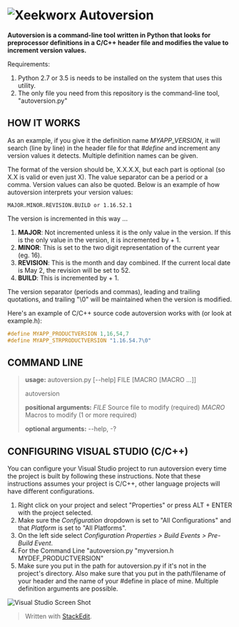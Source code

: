 ![Xeekworx](http://xeekworx.com/images/github/xeekworx_logo.png)
Autoversion
===========

**Autoversion is a command-line tool written in Python that looks for preprocessor definitions in a C/C++ header file and modifies the value to increment version values.**

Requirements:
1. Python 2.7 or 3.5 is needs to be installed on the system that uses this utility.
2. The only file you need from this repository is the command-line tool, "autoversion.py"

HOW IT WORKS
------------

As an example, if you give it the definition name *MYAPP_VERSION*, it will search (line by line) in the header file for that *#define* and increment any version values it detects. Multiple definition names can be given.

The format of the version should be, X.X.X.X, but each part is optional (so X.X is valid or even just X). The value separator can be a period or a comma. Version values can also be quoted. Below is an example of how autoversion interprets your version values:

    MAJOR.MINOR.REVISION.BUILD or 1.16.52.1

The version is incremented in this way ...

 1. **MAJOR**: Not incremented unless it is the only value in the version. If this is the only value in the version, it is incremented by + 1.
 2. **MINOR**: This is set to the two digit representation of the current year (eg. 16).
 3. **REVISION**: This is the month and day combined. If the current local date is May 2, the revision will be set to 52.
 4. **BUILD**: This is incremented by + 1.

The version separator (periods and commas), leading and trailing quotations, and trailing "\0" will be maintained when the version is modified.

Here's an example of C/C++ source code autoversion works with (or look at example.h):
``` cpp
#define MYAPP_PRODUCTVERSION 1,16,54,7
#define MYAPP_STRPRODUCTVERSION "1.16.54.7\0"
```

COMMAND LINE
------------
> **usage:** autoversion.py [--help] FILE [MACRO [MACRO ...]]
> 
> autoversion
> 
> **positional arguments:**
> *FILE* Source file to modify (required)
> *MACRO* Macros to modify (1 or more required)
> 
> **optional arguments:**   --help, -?

CONFIGURING VISUAL STUDIO (C/C++)
-----------------------------------
You can configure your Visual Studio project to run autoversion every time the project is built by following these instructions. Note that these instructions assumes your project is C/C++, other language projects will have different configurations.

 1. Right click on your project and select "Properties" or press ALT + ENTER with the project selected.
 2. Make sure the *Configuration* dropdown is set to "All Configurations" and that *Platform* is set to "All Platforms".
 3. On the left side select *Configuration Properties > Build Events > Pre-Build Event*.
 4. For the Command Line "autoversion.py "myversion.h MYDEF_PRODUCTVERSION"
 5. Make sure you put in the path for autoversion.py if it's not in the project's directory. Also make sure that you put in the path/filename of your header and the name of your #define in place of mine. Multiple definition arguments are possible.

![Visual Studio Screen Shot](http://xeekworx.com/images/github/autoversion/autoversion_screenshot.png)

> Written with [StackEdit](https://stackedit.io/).
